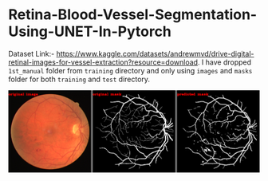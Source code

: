 # Retina-Blood-Vessel-Segmentation-Using-UNET-In-Pytorch
Dataset Link:- https://www.kaggle.com/datasets/andrewmvd/drive-digital-retinal-images-for-vessel-extraction?resource=download. I have dropped `1st_manual` folder from `training` directory and only using `images` and `masks` folder for both `training` and `test` directory.



![Alt text](results/14_test_0.png)